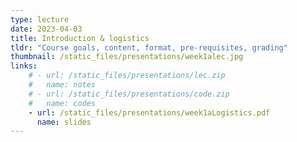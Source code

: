 ```yaml
---
type: lecture
date: 2023-04-03
title: Introduction & logistics
tldr: "Course goals, content, format, pre-requisites, grading"
thumbnail: /static_files/presentations/week1alec.jpg
links: 
    # - url: /static_files/presentations/lec.zip
    #   name: notes
    # - url: /static_files/presentations/code.zip
    #   name: codes
    - url: /static_files/presentations/week1aLogistics.pdf
      name: slides
---
```

<!-- **Suggested Readings:**
- [Readings 1](http://example.com)
- [Readings 2](http://example.com) -->
